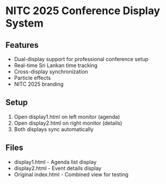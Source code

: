 # NITC 2025 Conference Display System

## Features
- Dual-display support for professional conference setup
- Real-time Sri Lankan time tracking
- Cross-display synchronization
- Particle effects
- NITC 2025 branding

## Setup
1. Open display1.html on left monitor (agenda)
2. Open display2.html on right monitor (details)
3. Both displays sync automatically

## Files
- display1.html - Agenda list display
- display2.html - Event details display
- Original index.html - Combined view for testing
